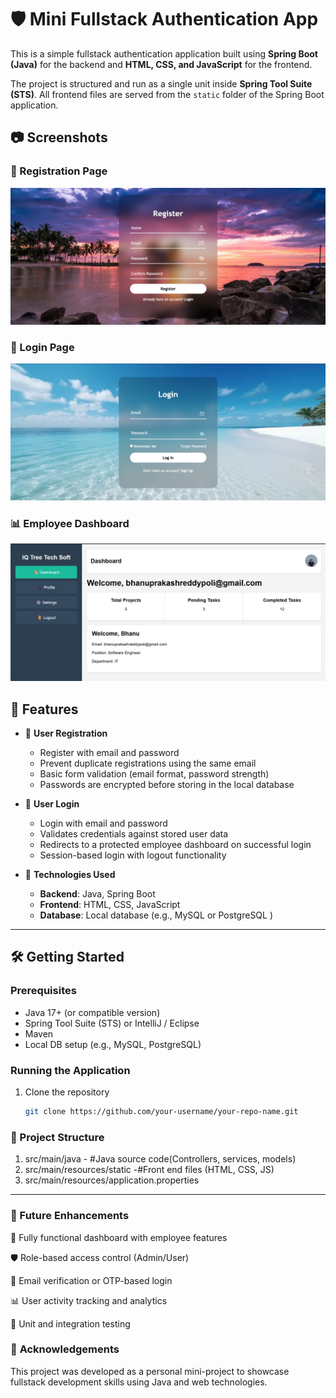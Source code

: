 # 🛡️ Mini Fullstack Authentication App

This is a simple fullstack authentication application built using **Spring Boot (Java)** for the backend and **HTML, CSS, and JavaScript** for the frontend. 

The project is structured and run as a single unit inside **Spring Tool Suite (STS)**. All frontend files are served from the `static` folder of the Spring Boot application.

## 📷 Screenshots

### 📝 Registration Page
![Registration Page](src/main/resources/static/assets/screenshots/registerPage.jpeg)

### 🔐 Login Page
![Login Page](src/main/resources/static/assets/screenshots/loginPage.jpeg)

### 📊 Employee Dashboard
![Dashboard](src/main/resources/static/assets/screenshots/Dashboard.jpeg)


## 🚀 Features

- 📝 **User Registration**  
  - Register with email and password  
  - Prevent duplicate registrations using the same email  
  - Basic form validation (email format, password strength)  
  - Passwords are encrypted before storing in the local database

- 🔐 **User Login**  
  - Login with email and password  
  - Validates credentials against stored user data  
  - Redirects to a protected employee dashboard on successful login  
  - Session-based login with logout functionality

- 🧠 **Technologies Used**  
  - **Backend**: Java, Spring Boot  
  - **Frontend**: HTML, CSS, JavaScript  
  - **Database**: Local database (e.g., MySQL or PostgreSQL )

----------------------------------------------------------------------------------------------------------------------------------------------------------

## 🛠️ Getting Started

### Prerequisites

- Java 17+ (or compatible version)
- Spring Tool Suite (STS) or IntelliJ / Eclipse
- Maven
- Local DB setup (e.g., MySQL, PostgreSQL)

### Running the Application

1. Clone the repository
   ```bash
   git clone https://github.com/your-username/your-repo-name.git
###  📁 Project Structure
1.  src/main/java - #Java source code(Controllers, services, models)
2.  src/main/resources/static -#Front end files (HTML, CSS, JS)
3.  src/main/resources/application.properties


--------------------------------------------------------------------------------------------------------------------------------------------------------------

### 📌 Future Enhancements

🔄 Fully functional dashboard with employee features

🛡️ Role-based access control (Admin/User)

📧 Email verification or OTP-based login

📊 User activity tracking and analytics

🧪 Unit and integration testing

### 🙌 **Acknowledgements**
This project was developed as a personal mini-project to showcase fullstack development skills using Java and web technologies.
